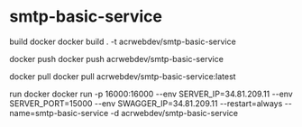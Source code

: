 # smtp-basic-service

build docker
docker build . -t acrwebdev/smtp-basic-service

docker push
docker push acrwebdev/smtp-basic-service

docker pull
docker pull acrwebdev/smtp-basic-service:latest

run docker
docker run -p 16000:16000 --env SERVER_IP=34.81.209.11 --env SERVER_PORT=15000 --env SWAGGER_IP=34.81.209.11 --restart=always --name=smtp-basic-service -d acrwebdev/smtp-basic-service
